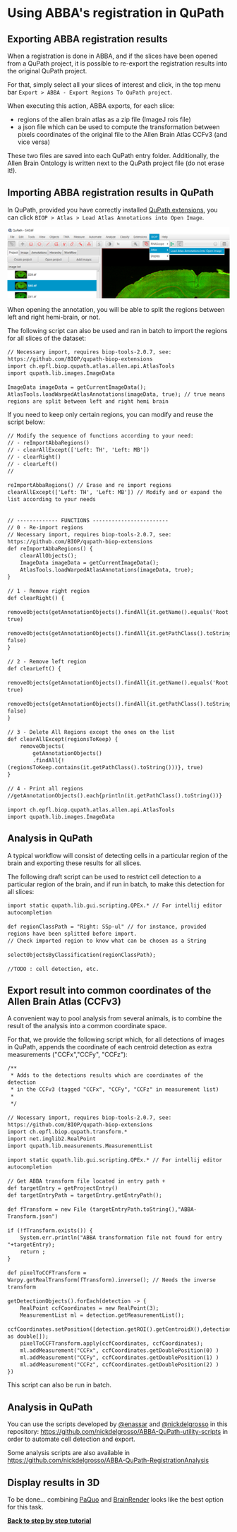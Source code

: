 # Using ABBA's registration in QuPath

## Exporting ABBA registration results
When a registration is done in ABBA, and if the slices have been opened from a QuPath project, it is possible to re-export the registration results into the original QuPath project.

For that, simply select all your slices of interest and click, in the top menu bar `Export > ABBA - Export Regions To QuPath project`.

When executing this action, ABBA exports, for each slice:
* regions of the allen brain atlas as a zip file (ImageJ rois file)
* a json file which can be used to compute the transformation between pixels coordinates of the original file to the Allen Brain Atlas CCFv3 (and vice versa)

These two files are saved into each QuPath entry folder. Additionally, the Allen Brain Ontology is written next to the QuPath project file (do not erase it!).

## Importing ABBA registration results in QuPath

In QuPath, provided you have correctly installed [QuPath extensions](installation.md), you can click `BIOP > Atlas > Load Atlas Annotations into Open Image`.

![Load annotation](assets/img/qupath_import_atlas_regions.png)

When opening the annotation, you will be able to split the regions between left and right hemi-brain, or not.

The following script can also be used and ran in batch to import the regions for all slices of the dataset:

```
// Necessary import, requires biop-tools-2.0.7, see: https://github.com/BIOP/qupath-biop-extensions
import ch.epfl.biop.qupath.atlas.allen.api.AtlasTools
import qupath.lib.images.ImageData

ImageData imageData = getCurrentImageData();
AtlasTools.loadWarpedAtlasAnnotations(imageData, true); // true means regions are split between left and right hemi brain
```

If you need to keep only certain regions, you can modify and reuse the script below:

```
// Modify the sequence of functions according to your need:
// - reImportAbbaRegions()
// - clearAllExcept(['Left: TH', 'Left: MB']) 
// - clearRight()
// - clearLeft()
//

reImportAbbaRegions() // Erase and re import regions
clearAllExcept(['Left: TH', 'Left: MB']) // Modify and or expand the list according to your needs
 

// ------------- FUNCTIONS ------------------------
// 0 - Re-import regions
// Necessary import, requires biop-tools-2.0.7, see: https://github.com/BIOP/qupath-biop-extensions
def reImportAbbaRegions() {
    clearAllObjects();
    ImageData imageData = getCurrentImageData();
    AtlasTools.loadWarpedAtlasAnnotations(imageData, true);
}

// 1 - Remove right region
def clearRight() {
    removeObjects(getAnnotationObjects().findAll{it.getName().equals('Root')}, true) 
    removeObjects(getAnnotationObjects().findAll{it.getPathClass().toString().contains('Right:')}, false) 
}

// 2 - Remove left region
def clearLeft() {
    removeObjects(getAnnotationObjects().findAll{it.getName().equals('Root')}, true) 
    removeObjects(getAnnotationObjects().findAll{it.getPathClass().toString().contains('Left:')}, false) 
}

// 3 - Delete All Regions except the ones on the list
def clearAllExcept(regionsToKeep) {
    removeObjects(
        getAnnotationObjects()
        .findAll{!(regionsToKeep.contains(it.getPathClass().toString()))}, true) 
}
  
// 4 - Print all regions
//getAnnotationObjects().each{println(it.getPathClass().toString())}   

import ch.epfl.biop.qupath.atlas.allen.api.AtlasTools
import qupath.lib.images.ImageData
```

## Analysis in QuPath

A typical workflow will consist of detecting cells in a particular region of the brain and exporting these results for all slices.

The following draft script can be used to restrict cell detection to a particular region of the brain, and if run in batch, to make this detection for all slices:

```
import static qupath.lib.gui.scripting.QPEx.* // For intellij editor autocompletion

def regionClassPath = "Right: SSp-ul" // for instance, provided regions have been splitted before import. 
// Check imported region to know what can be chosen as a String

selectObjectsByClassification(regionClassPath);

//TODO : cell detection, etc.

```

## Export result into common coordinates of the Allen Brain Atlas (CCFv3)

A convenient way to pool analysis from several animals, is to combine the result of the analysis into a common coordinate space.

For that, we provide the following script which, for all detections of images in QuPath, appends the coordinate of each centroid detection as extra measurements ("CCFx","CCFy", "CCFz"):

```
/**
 * Adds to the detections results which are coordinates of the detection
 * in the CCFv3 (tagged "CCFx", "CCFy", "CCFz" in measurement list)
 *
 */

// Necessary import, requires biop-tools-2.0.7, see: https://github.com/BIOP/qupath-biop-extensions
import ch.epfl.biop.qupath.transform.*
import net.imglib2.RealPoint
import qupath.lib.measurements.MeasurementList

import static qupath.lib.gui.scripting.QPEx.* // For intellij editor autocompletion

// Get ABBA transform file located in entry path +
def targetEntry = getProjectEntry()
def targetEntryPath = targetEntry.getEntryPath();

def fTransform = new File (targetEntryPath.toString(),"ABBA-Transform.json")

if (!fTransform.exists()) {
    System.err.println("ABBA transformation file not found for entry "+targetEntry);
    return ;
}

def pixelToCCFTransform = Warpy.getRealTransform(fTransform).inverse(); // Needs the inverse transform

getDetectionObjects().forEach(detection -> {
    RealPoint ccfCoordinates = new RealPoint(3);
    MeasurementList ml = detection.getMeasurementList();
    ccfCoordinates.setPosition([detection.getROI().getCentroidX(),detection.getROI().getCentroidY(),0] as double[]);
    pixelToCCFTransform.apply(ccfCoordinates, ccfCoordinates);
    ml.addMeasurement("CCFx", ccfCoordinates.getDoublePosition(0) )
    ml.addMeasurement("CCFy", ccfCoordinates.getDoublePosition(1) )
    ml.addMeasurement("CCFz", ccfCoordinates.getDoublePosition(2) )
})
```

This script can also be run in batch.

## Analysis in QuPath

You can use the scripts developed by [@enassar](https://github.com/enassar) and [@nickdelgrosso](https://github.com/nickdelgrosso) in this repository: https://github.com/nickdelgrosso/ABBA-QuPath-utility-scripts in order to automate cell detection and export.

Some analysis scripts are also available in https://github.com/nickdelgrosso/ABBA-QuPath-RegistrationAnalysis 

## Display results in 3D

To be done... combining [PaQuo](https://paquo.readthedocs.io/en/latest/quickstart.html) and [BrainRender](https://github.com/brainglobe/brainrender) looks like the best option for this task. 

[**Back to step by step tutorial**](usage.md)
